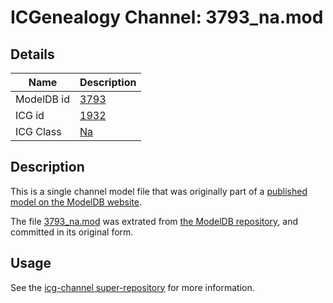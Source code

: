 # ICGenealogy Channel: 3793\_na.mod

## Details

Name | Description
---- | -----------
ModelDB id | [3793](http://senselab.med.yale.edu/ModelDB/ShowModel.cshtml?model=3793)
ICG id | [1932](http://icg.neurotheory.ox.ac.uk/channels/2/1932)
ICG Class | [Na](http://icg.neurotheory.ox.ac.uk/channels/2)

## Description

This is a single channel model file that was originally part of a [published model on the ModelDB website](http://senselab.med.yale.edu/mModelDB/ShowModel.cshtml?model=3793).

The file [3793\_na.mod](3793_na.mod) was extrated from [the ModelDB repository](http://senselab.med.yale.edu/ModelDB/ShowModel.cshtml?model=3793), and committed in its original form.

## Usage

See the [icg-channel super-repository](https://github.com/icgenealogy/icg-channels) for more information.